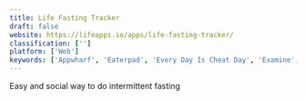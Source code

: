 ```yaml
---
title: Life Fasting Tracker
draft: false 
website: https://lifeapps.io/apps/life-fasting-tracker/
classification: ['']
platform: ['Web']
keywords: ['Appwharf', 'Eaterpad', 'Every Day Is Cheat Day', 'Examine', 'Foody', 'Gyroscope', 'Instant', 'Sage Project', 'Simple', 'Simple Fasting & Meal Tracker', 'Usage', 'Zero', 'tripcents']
---
```

Easy and social way to do intermittent fasting